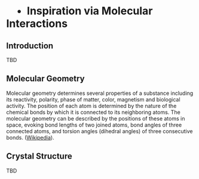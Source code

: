 #  • Inspiration via Molecular Interactions

## Introduction

TBD

## Molecular Geometry

Molecular geometry determines several properties of a substance including its
reactivity, polarity, phase of matter, color, magnetism and biological
activity. The position of each atom is determined by the nature of the
chemical bonds by which it is connected to its neighboring atoms. The
molecular geometry can be described by the positions of these atoms in space,
evoking bond lengths of two joined atoms, bond angles of three connected
atoms, and torsion angles (dihedral angles) of three consecutive bonds.
([Wikipedia](https://en.wikipedia.org/wiki/Molecular_geometry)).

## Crystal Structure

TBD


